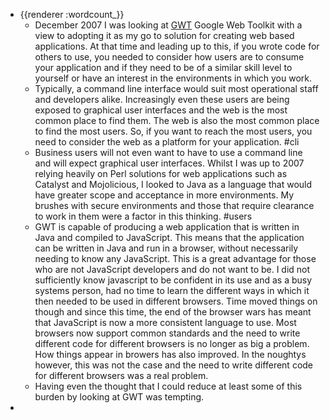 - {{renderer :wordcount_}}
	- December 2007 I was looking at [GWT](http://code.google.com/webtoolkit/overview.html) Google Web Toolkit with a view to adopting it as my go to solution for creating web based applications. At that time and leading up to this, if you wrote code for others to use, you needed to consider how users are to consume your application and if they need to be of a similar skill level to yourself or have an interest in the environments in which you work.
	- Typically, a command line interface would suit most operational staff and developers alike. Increasingly even these users are being exposed to graphical user interfaces and the web is the most common place to find them. The web is also the most common place to find the most users. So, if you want to reach the most users, you need to consider the web as a platform for your application. #cli
	- Business users will not even want to have to use a command line and will expect graphical user interfaces. Whilst I was up to 2007 relying heavily on Perl solutions for web applications such as Catalyst and Mojolicious, I looked to Java as a language that would have greater scope and acceptance in more environments. My brushes with secure environments and those that require clearance to work in them were a factor in this thinking. #users
	- GWT is capable of producing a web application that is written in Java and compiled to JavaScript. This means that the application can be written in Java and run in a browser, without necessarily needing to know any JavaScript. This is a great advantage for those who are not JavaScript developers and do not want to be. I did not sufficiently know javascript to be confident in its use and as a busy systems person, had no time to learn the different ways in which it then needed to be used in different browsers. Time moved things on though and since this time, the end of the browser wars has meant that JavaScript is now a more consistent language to use. Most browsers now support common standards and the need to write different code for different browsers is no longer as big a problem. How things appear in browers has also improved. In the noughtys however, this was not the case and the need to write different code for different browsers was a real problem.
	- Having even the thought that I could reduce at least some of this burden by looking at GWT was tempting.
-